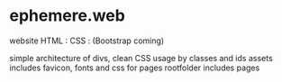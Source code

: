 # ephemere.web
 website HTML : CSS : (Bootstrap coming)

simple architecture of divs, clean CSS usage by classes and ids
assets includes favicon, fonts and css for pages
rootfolder includes pages
